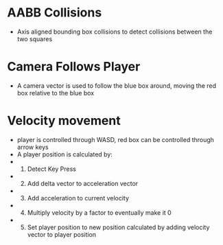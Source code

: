 # AABB Collisions
- Axis aligned bounding box collisions to detect collisions between the two squares
# Camera Follows Player
- A camera vector is used to follow the blue box around, moving the red box relative to the blue box
# Velocity movement
- player is controlled through WASD, red box can be controlled through arrow keys
- A player position is calculated by:
- 1. Detect Key Press
- 2. Add delta vector to acceleration vector
- 3. Add acceleration to current velocity
- 4. Multiply velocity by a factor to eventually make it 0
- 5. Set player position to new position calculated by adding velocity vector to player position
